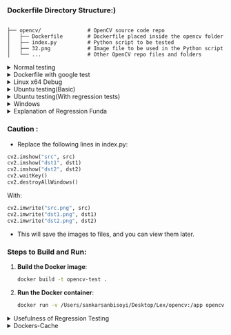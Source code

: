 ### Dockerfile Directory Structure:)

```

├── opencv/               # OpenCV source code repo
│   ├── Dockerfile        # Dockerfile placed inside the opencv folder
│   ├── index.py          # Python script to be tested
│   ├── 32.png            # Image file to be used in the Python script
│   └── ...               # Other OpenCV repo files and folders
```
<details>
  <summary>Normal testing</summary>

### Dockerfile:

```Dockerfile
# Use Python 3.10 as a base image
FROM python:3.10-slim

# Install dependencies to build OpenCV
RUN apt-get update && apt-get install -y \
    build-essential \
    cmake \
    git \
    python3-dev \
    libgtk-3-dev \
    pkg-config \
    libavcodec-dev \
    libavformat-dev \
    libswscale-dev \
    libtbbmalloc2 \
    libtbb-dev \
    libjpeg-dev \
    libpng-dev \
    libtiff-dev \
    libv4l-dev \
    libxvidcore-dev \
    libx264-dev \
    libatlas-base-dev \
    gfortran \
    libgl1-mesa-glx \
    libglib2.0-0 \
    && apt-get clean

# Set the working directory in the container
WORKDIR /app

# Copy your OpenCV repo into the Docker container
COPY ./ /app/opencv

# Install NumPy (required by OpenCV and your script)
RUN pip install numpy

# Build OpenCV from your modified source, ensuring Python bindings are built
WORKDIR /app/opencv
RUN mkdir build && cd build \
    && cmake -D CMAKE_BUILD_TYPE=Release \
             -D CMAKE_INSTALL_PREFIX=/usr/local \
             -D BUILD_opencv_python3=ON \
             -D BUILD_opencv_gapi=OFF \
             -D PYTHON_EXECUTABLE=$(which python3) \
    .. \
    && make -j$(nproc) \
    && make install

# Set the working directory to where the Python script is
WORKDIR /app

COPY ./index.py /app/index.py
COPY ./32.png /app/32.png

# Run the Python script
CMD ["python3", "/app/index.py"]

```
</details>

<details>
<summary>Dockerfile with google test</summary>

```bash
# Base image
FROM ubuntu:22.04

# Set non-interactive mode for apt-get
ENV DEBIAN_FRONTEND=noninteractive

# Update package lists and install required packages
RUN apt-get update && apt-get install -y \
    build-essential \
    cmake \
    git \
    python3 \
    python3-pip \
    libgtk-3-dev \
    pkg-config \
    libavcodec-dev \
    libavformat-dev \
    libswscale-dev \
    libtbbmalloc2 \
    libtbb-dev \
    libjpeg-dev \
    libpng-dev \
    libtiff-dev \
    libv4l-dev \
    libxvidcore-dev \
    libx264-dev \
    libatlas-base-dev \
    gfortran \
    libgtest-dev \
    libopencv-dev \
    && apt-get clean

# Confirm Python version
RUN python3 --version

# Manually build GoogleTest with shared libraries
RUN if [ ! -d "/usr/src/googletest" ]; then \
        mkdir -p /usr/src/googletest; \
    fi && \
    cd /usr/src/googletest && \
    rm -rf * && \
    git clone https://github.com/google/googletest.git . && \
    cmake -DBUILD_SHARED_LIBS=ON . && \
    make && \
    cp lib/*.so /usr/lib && \
    cp -r googletest/include/gtest /usr/include

# Set the working directory to /app/opencv
WORKDIR /app/opencv

# Copy the local OpenCV repository into the Docker container
COPY . /app/opencv/

# Clean any previous builds and create a new build directory
RUN rm -rf build && mkdir build && cd build \
    && cmake -D CMAKE_BUILD_TYPE=Release \
             -D CMAKE_INSTALL_PREFIX=/usr/local \
             -D BUILD_opencv_python3=ON \
             -D BUILD_opencv_gapi=OFF \
             -D BUILD_opencv_java=OFF \
             -D BUILD_opencv_objc=OFF \
             -D PYTHON_EXECUTABLE=$(which python3) \
             -D BUILD_TESTS=ON \
             -D CMAKE_VERBOSE_MAKEFILE=ON .. \
    && make -j$(nproc) \
    && make install

# Copy the test file and the image for the test
COPY test_orb.cpp /app/opencv/build/
COPY images/tsukuba.png /app/opencv/images/

# Compile the test executable with OpenCV and GoogleTest, explicitly linking the necessary libraries
RUN cd /app/opencv/build && \
    g++ -o runTests /app/opencv/build/test_orb.cpp -lgtest -lgtest_main -lpthread -L/usr/lib -I/usr/include/gtest `pkg-config --cflags --libs opencv4`

# Set LD_LIBRARY_PATH to include the path for GoogleTest shared libraries
ENV LD_LIBRARY_PATH=/usr/lib:$LD_LIBRARY_PATH

# Entry point to run the tests
CMD ["sh", "-c", "cd /app/opencv/build && ./runTests /app/opencv/images/tsukuba.png"]


```

- Click here : [Link](https://www.gnu.org/software/bash/manual/html_node/Bash-Conditional-Expressions.html) : )

</details>

<details>
  <summary>Linux x64 Debug</summary>

  ```
# Use Python 3.10 as a base image for Linux x64 Debug
FROM python:3.10-slim

# Install dependencies to build OpenCV
RUN apt-get update && apt-get install -y \
    build-essential \
    cmake \
    git \
    python3-dev \
    libgtk-3-dev \
    pkg-config \
    libavcodec-dev \
    libavformat-dev \
    libswscale-dev \
    libtbbmalloc2 \
    libtbb-dev \
    libjpeg-dev \
    libpng-dev \
    libtiff-dev \
    libv4l-dev \
    libxvidcore-dev \
    libx264-dev \
    libatlas-base-dev \
    gfortran \
    libgl1-mesa-glx \
    libglib2.0-0 \
    && apt-get clean

WORKDIR /app

# Copy your OpenCV repo into the Docker container
COPY ./ /app/opencv

# Install NumPy and pytest (required by OpenCV and for testing)
RUN pip install numpy pytest

# Build OpenCV in Debug mode
WORKDIR /app/opencv
RUN mkdir build && cd build \
    && cmake -D CMAKE_BUILD_TYPE=Debug \
             -D CMAKE_INSTALL_PREFIX=/usr/local \
             -D BUILD_opencv_python3=ON \
             -D BUILD_opencv_gapi=OFF \
             -D PYTHON_EXECUTABLE=$(which python3) \
    .. \
    && make -j$(nproc) \
    && make install

# Set the working directory to where the Python script is
WORKDIR /app

COPY ./index.py /app/index.py
COPY ./32.png /app/32.png

# Copy regression test script (ensure this file exists in your local OpenCV directory)
COPY ./test_draw_contours.py /app/test_draw_contours.py

# Run the regression tests using pytest
CMD ["pytest", "/app/test_draw_contours.py"]

  
  ```
  
</details>
<details>
<summary>Ubuntu testing(Basic)</summary>
  
```
# Use Ubuntu 22.04 base image
FROM ubuntu:22.04

# Install dependencies for OpenCV
RUN apt-get update && apt-get install -y \
    build-essential \
    cmake \
    git \
    python3 \
    python3-pip \
    libgtk-3-dev \
    pkg-config \
    libavcodec-dev \
    libavformat-dev \
    libswscale-dev \
    libtbbmalloc2 \
    libtbb-dev \
    libjpeg-dev \
    libpng-dev \
    libtiff-dev \
    libv4l-dev \
    libxvidcore-dev \
    libx264-dev \
    libatlas-base-dev \
    gfortran \
    && apt-get clean

# Set working directory
WORKDIR /app

# Copy OpenCV repo
COPY ./ /app/opencv

# Install NumPy
RUN pip install numpy

# Build OpenCV
WORKDIR /app/opencv
RUN mkdir build && cd build \
    && cmake -D CMAKE_BUILD_TYPE=Release \
             -D CMAKE_INSTALL_PREFIX=/usr/local \
             -D WITH_OPENCL=OFF \
             -D BUILD_opencv_python3=ON \
    .. \
    && make -j4 \
    && make install

# Set working directory and run the script
WORKDIR /app
COPY ./index.py /app/index.py
CMD ["python3", "/app/index.py"]
```
</details>

<details>
  <summary>Ubuntu testing(With regression tests)</summary>

```
# Use Python 3.10 as a base image
FROM python:3.10-slim

# Install dependencies to build OpenCV and pytest
RUN apt-get update && apt-get install -y \
    build-essential \
    cmake \
    git \
    python3-dev \
    libgtk-3-dev \
    pkg-config \
    libavcodec-dev \
    libavformat-dev \
    libswscale-dev \
    libtbbmalloc2 \
    libtbb-dev \
    libjpeg-dev \
    libpng-dev \
    libtiff-dev \
    libv4l-dev \
    libxvidcore-dev \
    libx264-dev \
    libatlas-base-dev \
    gfortran \
    libgl1-mesa-glx \
    libglib2.0-0 \
    && apt-get clean

# Set the working directory in the container
WORKDIR /app

# Copy your OpenCV repo into the Docker container
COPY ./ /app/opencv

# Install NumPy and pytest (required by OpenCV and for testing)
RUN pip install numpy pytest

# Build OpenCV from your modified source, ensuring Python bindings are built
WORKDIR /app/opencv
RUN mkdir build && cd build \
    && cmake -D CMAKE_BUILD_TYPE=Release \
             -D CMAKE_INSTALL_PREFIX=/usr/local \
             -D BUILD_opencv_python3=ON \
             -D BUILD_opencv_gapi=OFF \
             -D PYTHON_EXECUTABLE=$(which python3) \
    .. \
    && make -j$(nproc) \
    && make install

# Set the working directory to where the Python script is
WORKDIR /app

COPY ./index.py /app/index.py
COPY ./32.png /app/32.png

# Copy regression test script (ensure this file exists in your local OpenCV directory)
COPY ./test_draw_contours.py /app/test_draw_contours.py

# Run the regression tests using pytest
CMD ["pytest", "/app/test_draw_contours.py"]

```

## Remember

### File Placement
- Create `test_draw_contours.py` : You can create the `test_draw_contours.py` file in your local OpenCV directory.
- This way, when you build the Docker image, it will copy the test file into the container.

### Location: The test file should be in the same directory from which you build the Docker image, or adjust the COPY command in the Dockerfile to point to the correct location.

- Running the Tests
- When you build and run the Docker container, pytest will execute the tests defined in test_draw_contours.py. Make sure your test file is correctly set up to validate the drawContours functionality.

</details>

<details>
<summary>Windows</summary>

### 1. **Create a GitHub Repository**

1. If you haven’t already, go to [GitHub](https://github.com) and create a new repository for your project:
   - Click the "New" button to create a new repository.
   - Give it a name (e.g., `opencv-test-windows`).
   - Set it to "Public" or "Private" as needed.

2. Clone the repository to your local machine:
   ```bash
   git clone https://github.com/<your-username>/opencv-test-windows.git
   ```

### 2. **Add Your Files to the Repository**

Add the necessary files for the OpenCV project:
- The Dockerfile (if using).
- Your Python scripts (`index.py`, `test_draw_contours.py`).
- Any resources like images (e.g., `32.png`).

Example of organizing the files:
```
opencv-test-windows/
├── Dockerfile
├── index.py
├── test_draw_contours.py
├── 32.png
```

Commit these files to your GitHub repository:
```bash
git add .
git commit -m "Initial commit with OpenCV test scripts"
git push origin main
```

### 3. **Set Up GitHub Actions Workflow**

1. In your repository, navigate to the **Actions** tab.
2. You’ll see a suggestion to **set up a workflow**. Click **"Set up a workflow yourself"**.
3. This will open the editor where you can add a workflow YAML file.

Here’s the YAML configuration to test on **Windows**:

```yaml
name: Test on Windows

on:
  push:
    branches:
      - main
  pull_request:
    branches:
      - main

jobs:
  windows_test:
    runs-on: windows-latest

    steps:
    - name: Checkout repository
      uses: actions/checkout@v2
      
    - name: Set up Python
      uses: actions/setup-python@v2
      with:
        python-version: '3.10'

    - name: Install dependencies
      run: |
        pip install numpy pytest

    - name: Run OpenCV Tests
      run: |
        pytest test_draw_contours.py
```

4. Save this as `.github/workflows/windows_test.yml`.

### 4. **Understanding the Workflow File**

- **Trigger Events (`on`)**: This specifies that the workflow will run when code is pushed to the `main` branch or when a pull request is made to `main`.
  
- **Job (`windows_test`)**: The job defines everything needed to set up and run your test on a **Windows environment**.
  
  - `runs-on: windows-latest`: Specifies that the workflow should run on a Windows machine.
  
  - **Checkout repository**: This uses the `actions/checkout@v2` action to check out your repository code into the runner so the tests can be run on the files.
  
  - **Set up Python**: This uses the `actions/setup-python@v2` action to set up Python 3.10 on the Windows runner.
  
  - **Install dependencies**: This installs `numpy` and `pytest`—two required dependencies for your OpenCV testing.

  - **Run OpenCV Tests**: This runs your test file `test_draw_contours.py` using `pytest`.

### 5. **Push the Workflow to GitHub**

Once you’ve created the `windows_test.yml` file and saved it under `.github/workflows/`, push it to your GitHub repository:

```bash
git add .github/workflows/windows_test.yml
git commit -m "Add GitHub Actions workflow for Windows testing"
git push origin main
```

### 6. **Run the Workflow**

After you push the workflow, go back to your repository on GitHub and navigate to the **Actions** tab:
- You should see a new workflow running under the name "Test on Windows."
- Click on the workflow to see the details and logs.

GitHub Actions will:
1. Spin up a Windows runner.
2. Set up Python 3.10.
3. Install `numpy` and `pytest`.
4. Run the test file.

You can view the live logs to see the progress.

### 7. **Check Results**

Once the workflow completes, you’ll see the status of your tests—whether they passed or failed.

- If all tests pass, you’ll see a green checkmark next to the workflow run.
- If there’s a failure, you’ll see a red cross and can click on the failed step to view logs and debug.

### 8. **Update and Rerun**

If there are any issues, you can modify the code or workflow, commit the changes, and push them to GitHub. The workflow will rerun automatically on push.

---

### Summary of Steps:
1. Create a GitHub repository and add your OpenCV-related files.
2. Add the GitHub Actions workflow YAML for Windows testing.
3. Push the workflow to the repository.
4. View the test results in the Actions tab.

  
</details>

<details>
  <summary>Explanation of Regression Funda</summary>

  
### 1. **Set Up the Dockerfile**

The Dockerfile is a script that defines the environment and steps needed to build your application. Here’s a breakdown of the significant sections relevant to running regression tests:

#### a. **Base Image and Dependencies**
```dockerfile
# Use Python 3.10 as a base image
FROM python:3.10-slim
```
- This line specifies that the base image for the Docker container should be Python 3.10 in a slim format, which is lightweight and efficient.

#### b. **Install Required Packages**
```dockerfile
RUN apt-get update && apt-get install -y \
    build-essential \
    cmake \
    git \
    python3-dev \
    libgtk-3-dev \
    pkg-config \
    libavcodec-dev \
    libavformat-dev \
    libswscale-dev \
    libtbbmalloc2 \
    libtbb-dev \
    libjpeg-dev \
    libpng-dev \
    libtiff-dev \
    libv4l-dev \
    libxvidcore-dev \
    libx264-dev \
    libatlas-base-dev \
    gfortran \
    libgl1-mesa-glx \
    libglib2.0-0 \
    && apt-get clean
```
- This section updates the package list and installs essential libraries and tools required to build OpenCV and run your tests. 

#### c. **Set Working Directory**
```dockerfile
WORKDIR /app
```
- Sets the working directory in the container to `/app`. All subsequent commands will be executed in this directory.

#### d. **Copy the OpenCV Code**
```dockerfile
COPY ./ /app/opencv
```
- This command copies the contents of your local OpenCV codebase into the Docker container.

#### e. **Install Python Packages**
```dockerfile
RUN pip install numpy pytest
```
- Installs Python packages `numpy` (needed by OpenCV) and `pytest` (used for running the regression tests).

#### f. **Build OpenCV**
```dockerfile
WORKDIR /app/opencv
RUN mkdir build && cd build \
    && cmake -D CMAKE_BUILD_TYPE=Release \
             -D CMAKE_INSTALL_PREFIX=/usr/local \
             -D BUILD_opencv_python3=ON \
             -D BUILD_opencv_gapi=OFF \
             -D PYTHON_EXECUTABLE=$(which python3) \
    .. \
    && make -j$(nproc) \
    && make install
```
- This section builds the OpenCV library from source, ensuring that Python bindings are included.

#### g. **Copy Test Script**
```dockerfile
COPY ./test_draw_contours.py /app/test_draw_contours.py
```
- Copies the regression test script `test_draw_contours.py` from your local filesystem to the Docker container.

#### h. **Run Tests Using CMD**
```dockerfile
CMD ["pytest", "/app/test_draw_contours.py"]
```
- Sets the default command to run when the container starts, which is to execute `pytest` on the test script.

### 2. **Create the Regression Test Script**

You need to create the `test_draw_contours.py` file, which contains the actual test cases to validate the functionality of the `drawContours` method:

```python
import cv2
import numpy as np

def test_draw_contours():
    # Create a blank image
    image = np.zeros((500, 500, 3), dtype=np.uint8)

    # Create a simple contour
    contour = np.array([[100, 100], [200, 100], [200, 200], [100, 200]], dtype=np.int32)
    contours = [contour]

    # Create a hierarchy (no child contours)
    hierarchy = np.array([[-1, -1, -1, -1]], dtype=np.int32)

    # Draw contours
    cv2.drawContours(image, contours, 0, (255, 0, 0), thickness=2, lineType=cv2.LINE_AA, hierarchy=hierarchy)

    # Check if the contour is drawn correctly
    assert np.any(image[150, 150] == [255, 0, 0])  # Check that a pixel in the contour is red
    assert np.all(image[50:250, 50:250] == [0, 0, 0])  # Ensure outside of the contour is black

if __name__ == "__main__":
    test_draw_contours()
```
- This script creates a blank image, defines a simple contour, and uses `cv2.drawContours` to draw it. Assertions check that the contour is drawn correctly.

### 3. **Build the Docker Image**
To create the Docker image from the Dockerfile, run:
```bash
docker build -t my_opencv_image .
```
- This command builds the image with the tag `my_opencv_image`. The `.` indicates that the Dockerfile is in the current directory.

### 4. **Run the Docker Container**
To run the regression tests, you can use:
```bash
docker run --rm my_opencv_image
```
- This command starts a new container from the `my_opencv_image`, and the tests will run automatically due to the `CMD` specified in the Dockerfile.

### 5. **Optional: Run Tests Manually**
If you want to interactively run the tests:
```bash
docker run -it --rm my_opencv_image /bin/bash
```
- Once inside the container, you can manually run:
```bash
pytest /app/test_draw_contours.py
```

### Summary of Steps
1. **Dockerfile Setup**: Create a Dockerfile to define the environment, install dependencies, copy files, and set commands.
2. **Test Script Creation**: Write a Python test script that validates the functionality of `drawContours`.
3. **Build the Docker Image**: Use `docker build` to create the image.
4. **Run the Tests**: Use `docker run` to execute the tests automatically or interactively.

This entire process ensures that your changes to the OpenCV codebase are validated by running automated tests in a consistent environment, making it easier to catch regressions or bugs early in the development process.
</details>

### Caution :

- Replace the following lines in index.py:

```python
cv2.imshow("src", src)
cv2.imshow("dst1", dst1)
cv2.imshow("dst2", dst2)
cv2.waitKey()
cv2.destroyAllWindows()
```

With:

```python
cv2.imwrite("src.png", src)
cv2.imwrite("dst1.png", dst1)
cv2.imwrite("dst2.png", dst2)
```
- This will save the images to files, and you can view them later.

### Steps to Build and Run:

1. **Build the Docker image**:
   ```bash
   docker build -t opencv-test .
   ```

2. **Run the Docker container**:
   ```bash
   docker run -v /Users/sankarsanbisoyi/Desktop/Lex/opencv:/app opencv-test

   ```
<details>
   <summary>Usefulness of Regression Testing</summary>


### What is Regression Testing?

**Regression Testing** is a type of software testing that ensures that recent changes (such as enhancements, bug fixes, or new features) haven't adversely affected the existing functionality of the software. The primary goal is to catch any unintended side effects introduced by changes, ensuring that previously working features continue to function as expected.

### Key Objectives of Regression Testing:
1. **Verify Functionality**: Ensure that previously developed and tested features still perform correctly after changes.
2. **Detect Bugs**: Identify bugs introduced inadvertently due to recent changes or new code.
3. **Increase Confidence**: Provide assurance that the new code does not disrupt the stability and reliability of the software.

### How Regression Testing is Used in Your Docker Setup

In the context of your OpenCV project, regression testing is implemented as follows:

1. **Identifying the Area of Change**:
   - In your case, you modified the `drawContours` function to improve its ability to draw child contours. This change could potentially affect how contours are rendered throughout the OpenCV library.

2. **Creating a Test Case**:
   - You wrote a regression test script (`test_draw_contours.py`) that specifically tests the functionality of the `drawContours` method. This script includes assertions to verify:
     - That a contour is drawn correctly on a blank image.
     - That the area outside the contour remains unaffected (i.e., still black).
   - Here’s a snippet of the test:
     ```python
     assert np.any(image[150, 150] == [255, 0, 0])  # Check that a pixel in the contour is red
     assert np.all(image[50:250, 50:250] == [0, 0, 0])  # Ensure outside of the contour is black
     ```

3. **Integrating Testing into the Build Process**:
   - The regression test script is included in the Docker container alongside your OpenCV code. This integration allows you to run the tests automatically as part of the build process or when the container is executed.

4. **Running Tests in a Consistent Environment**:
   - By using Docker, you ensure that the tests run in a consistent environment, eliminating issues that might arise due to differences in local setups. This consistency is critical for reliable regression testing.

5. **Continuous Validation**:
   - Whenever you rebuild the Docker image and run the container, the regression tests execute automatically. If any of the assertions in your test fail, it indicates that the recent changes to `drawContours` have introduced a bug or caused existing functionality to fail, thus requiring investigation and potential fixes.

### Benefits of Regression Testing in Your Case
- **Immediate Feedback**: You get immediate feedback on whether your changes are valid and do not break existing functionality.
- **Confidence in Code Quality**: It provides confidence in the stability of the OpenCV library after changes, making it easier to merge contributions and perform updates.
- **Easier Debugging**: If a test fails, it helps narrow down the potential area of concern to the changes you made, simplifying the debugging process.

### Summary
Regression testing is a vital practice in software development that helps maintain software quality and stability after changes. In your OpenCV project, it's implemented through a dedicated test script that verifies the correct functionality of the `drawContours` method after modifications, ensuring that new changes do not disrupt existing capabilities. This approach leads to more reliable software and a smoother development process.

</details>

<details>
<summary>Dockers-Cache</summary>

  
# Clearing Docker Cache

Clearing Docker cache can be necessary to free up disk space or resolve issues caused by stale images, containers, or other cached data. Here are some steps you can follow to clear different types of Docker cache:

## 1. Remove Unused Containers, Networks, Images, and Build Cache

Docker provides a prune command to remove unused data:

```bash
docker system prune -a
```

- **-a**: Remove all unused images, not just dangling ones.
- **--volumes**: Remove all unused volumes (add this option if you want to remove unused volumes as well).

## 2. Remove Specific Docker Objects

### Remove Unused Containers

List all containers (including stopped ones):
```bash
docker ps -a
```
Remove all stopped containers:
```bash
docker container prune
```
Remove a specific container:
```bash
docker rm <container_id>
```

### Remove Unused Images

List all images:
```bash
docker images -a
```
Remove all unused images:
```bash
docker image prune -a
```
Remove a specific image:
```bash
docker rmi <image_id>
```

### Remove Unused Networks

List all networks:
```bash
docker network ls
```
Remove all unused networks:
```bash
docker network prune
```
Remove a specific network:
```bash
docker network rm <network_id>
```

### Remove Unused Volumes

List all volumes:
```bash
docker volume ls
```
Remove all unused volumes:
```bash
docker volume prune
```
Remove a specific volume:
```bash
docker volume rm <volume_name>
```

## 3. Remove Docker Build Cache

Remove the build cache:
```bash
docker builder prune
```
To remove all build cache:
```bash
docker builder prune --all
```

## 4. Remove Everything (Use with Caution)

If you want to remove all Docker data, you can use the following command. This will remove all images, containers, volumes, and networks:
```bash
docker system prune -a --volumes
```

## Summary of Commands

1. **Prune unused data**:
```bash
docker system prune -a --volumes
```

2. **Remove specific containers, images, networks, or volumes**:
```bash
docker rm <container_id>
docker rmi <image_id>
docker network rm <network_id>
docker volume rm <volume_name>
```

3. **Prune specific types of unused data**:
```bash
docker container prune
docker image prune -a
docker network prune
docker volume prune
docker builder prune
```

By using these commands, you can manage and clear your Docker cache effectively.


</details>
